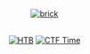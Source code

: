 <div align="center">

[![brick](https://user-images.githubusercontent.com/121574230/234740439-183ac91e-33b3-459d-a60a-3d547a5ffe62.png)](https://app.hackthebox.com/teams/overview/5484)

​​​​​​</br> [![HTB](https://user-images.githubusercontent.com/121574230/234416769-acc5eda5-c910-46d7-9325-f3040aa91f05.png)](https://app.hackthebox.com/teams/overview/5484) [![CTF Time](https://user-images.githubusercontent.com/121574230/234416811-26b7be48-7f45-409a-8e49-a829fac2dcff.png)](https://ctftime.org/team/171176)

</div>
